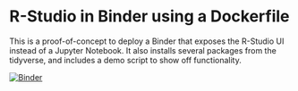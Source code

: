 # R-Studio in Binder using a Dockerfile

This is a proof-of-concept to deploy a Binder that exposes the
R-Studio UI instead of a Jupyter Notebook. It also installs
several packages from the tidyverse, and includes a demo
script to show off functionality.

[![Binder](http://mybinder.org/badge.svg)](http://beta.mybinder.org/v2/gh/binder-examples/dockerfile-rstudio/master)
